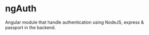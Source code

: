 # ngAuth

Angular module that handle authentication using NodeJS, express & passport in the backend.

